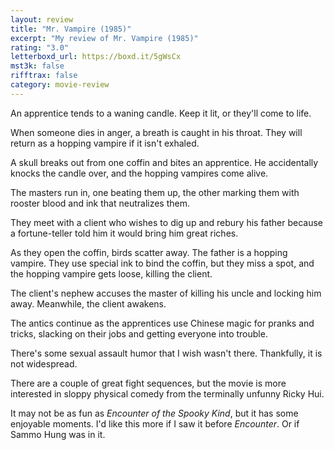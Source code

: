 ```yaml
---
layout: review
title: "Mr. Vampire (1985)"
excerpt: "My review of Mr. Vampire (1985)"
rating: "3.0"
letterboxd_url: https://boxd.it/5gWsCx
mst3k: false
rifftrax: false
category: movie-review
---
```


An apprentice tends to a waning candle. Keep it lit, or they'll come to life.

When someone dies in anger, a breath is caught in his throat. They will return as a hopping vampire if it isn't exhaled.

A skull breaks out from one coffin and bites an apprentice. He accidentally knocks the candle over, and the hopping vampires come alive.

The masters run in, one beating them up, the other marking them with rooster blood and ink that neutralizes them.

They meet with a client who wishes to dig up and rebury his father because a fortune-teller told him it would bring him great riches.

As they open the coffin, birds scatter away. The father is a hopping vampire. They use special ink to bind the coffin, but they miss a spot, and the hopping vampire gets loose, killing the client.

The client's nephew accuses the master of killing his uncle and locking him away. Meanwhile, the client awakens.

The antics continue as the apprentices use Chinese magic for pranks and tricks, slacking on their jobs and getting everyone into trouble.

There's some sexual assault humor that I wish wasn't there. Thankfully, it is not widespread.

There are a couple of great fight sequences, but the movie is more interested in sloppy physical comedy from the terminally unfunny Ricky Hui.

It may not be as fun as <i>Encounter of the Spooky Kind</i>, but it has some enjoyable moments. I'd like this more if I saw it before <i>Encounter</i>. Or if Sammo Hung was in it.
